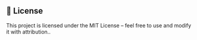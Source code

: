 ## 📜 License
This project is licensed under the MIT License – feel free to use and modify it with attribution..
